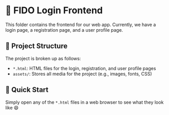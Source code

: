 # :art: FIDO Login Frontend
This folder contains the frontend for our web app. Currently, we have a login page, a registration page, and a user profile page.

## :file_folder: Project Structure
The project is broken up as follows:

- `*.html`: HTML files for the login, registration, and user profile pages
- `assets/`: Stores all media for the project (e.g., images, fonts, CSS)

## :rocket: Quick Start
Simply open any of the `*.html` files in a web browser to see what they look like :smile:
